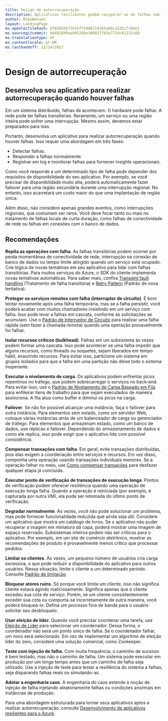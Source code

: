 ```yaml
---
title: Design de autorrecuperação
description: Aplicativos resilientes podem recuperar-se de falhas sem intervenção manual.
author: MikeWasson
layout: LandingPage
ms.openlocfilehash: 0782b65b77615f7c006724264ab0ca2d2c7c04e2
ms.sourcegitcommit: b0482d49aab0526be386837702e7724c61232c60
ms.translationtype: HT
ms.contentlocale: pt-BR
ms.lasthandoff: 11/14/2017
---
```

# <a name="design-for-self-healing"></a>Design de autorrecuperação

## <a name="design-your-application-to-be-self-healing-when-failures-occur"></a>Desenvolva seu aplicativo para realizar autorrecuperação quando houver falhas

Em um sistema distribuído, falhas de acontecem. O hardware pode falhar. A rede pode ter falhas transitórias. Raramente, um serviço ou uma região inteira pode sofrer uma interrupção. Mesmo assim, devemos estar preparados para isso.

Portanto, desenvolva um aplicativo para realizar autorrecuperação quando houver falhas. Isso requer uma abordagem em três fases:

- Detectar falhas.
- Responder a falhas normalmente.
- Registrar em log e monitorar falhas para fornecer insights operacionais.

Como você responde a um determinado tipo de falha pode depender dos requisitos de disponibilidade do seu aplicativo. Por exemplo, se você precisar de disponibilidade muito alta, poderá automaticamente fazer failover para uma região secundária durante uma interrupção regional. No entanto, isso acarretará um custo maior do que uma implantação de região única. 

Além disso, não considere apenas grandes eventos, como interrupções regionais, que costumam ser raros. Você deve focar tanto ou mais no tratamento de falhas locais de curta duração, como falhas de conectividade de rede ou falhas em conexões com o banco de dados.

## <a name="recommendations"></a>Recomendações

**Repita as operações com falha**. As falhas transitórias podem ocorrer por perda momentânea de conectividade de rede, interrupção na conexão de banco de dados ou tempo limite atingido quando um serviço está ocupado. Crie lógica de novas tentativas em seu aplicativo para lidar com falhas transitórias. Para muitos serviços do Azure, o SDK do cliente implementa novas tentativas automáticas. Para saber mais, confira [Transient fault handling][transient-fault-handling] (Tratamento de falha transitória) e [Retry Pattern][retry] (Padrão de nova tentativa).

**Proteger os serviços remotos com falha (interruptor de circuito)**. É bom tentar novamente após uma falha temporária, mas se a falha persistir, você poderá acabar com muitos chamadores insistindo em um serviço com falha. Isso pode levar a falhas em cascata, conforme as solicitações se acumulam. Use o [Padrão de Interruptor de Circuito][circuit-breaker] para realizar uma falha rápida (sem fazer a chamada remota) quando uma operação provavelmente for falhar.  

**Isolar recursos críticos (bulkhead)**. Falhas em um subsistema às vezes podem formar uma cascata. Isso pode acontecer se uma falha impedir que alguns recursos, como threads ou soquetes, sejam liberados em tempo hábil, exaurindo recursos. Para evitar isso, particione um sistema em grupos isolados para que a falha em uma partição não deixe todo o sistema inoperante.  

**Executar o nivelamento de carga**. Os aplicativos podem enfrentar picos repentinos no tráfego, que podem sobrecarregar o serviços no back-end. Para evitar isso, use o [Padrão de Nivelamento de Carga Baseado em Fila][load-level] para enfileirar itens de trabalho para que sejam executados de maneira assíncrona. A fila atua como buffer e diminui os picos na carga. 

**Failover**. Se não for possível alcançar uma instância, faça o failover para outra instância. Para elementos sem estado, como um servidor Web, coloque várias instâncias atrás de um balanceador de carga ou gerenciador de tráfego. Para elementos que armazenam estado, como um banco de dados, use réplicas e failover. Dependendo do armazenamento de dados e como ele replica, isso pode exigir que o aplicativo lide com possível consistência. 

**Compensar transações com falha**. Em geral, evite transações distribuídas, pois elas exigem a coordenação entre serviços e recursos. Em vez disso, componha uma operação usando transações individuais menores. Se a operação falhar no meio, use [Como compensar transações][compensating-transactions] para desfazer qualquer etapa já concluída. 

**Executar ponto de verificação de transações de execução longa**. Pontos de verificação podem oferecer resiliência quando uma operação de execução longa falha. Quando a operação é reiniciada (por exemplo, é capturada por outra VM), ela pode ser retomada do último ponto de verificação.

**Degradar normalmente**. Às vezes, você não pode solucionar um problema, mas pode fornecer funcionalidade reduzida que ainda seja útil. Considere um aplicativo que mostra um catálogo de livros. Se o aplicativo não puder recuperar a imagem em miniatura da capa, poderá mostrar uma imagem de espaço reservado. Subsistemas inteiros podem não ser críticos para o aplicativo. Por exemplo, em um site de comércio eletrônico, mostrar as recomendações de produto é provavelmente menos crítico que processar pedidos.

**Limitar os clientes**. Às vezes, um pequeno número de usuários cria carga excessiva, o que pode reduzir a disponibilidade do aplicativo para outros usuários. Nessa situação, limite o cliente a um determinado período. Consulte [Padrão de limitação][throttle].

**Bloquear atores ruins**. Só porque você limita um cliente, isso não significa cliente estava agindo maliciosamente. Significa apenas que o cliente excedeu sua cota de serviço. Porém, se um cliente consistentemente exceder sua cota ou comporta-se incorretamente de outra maneira, você poderá bloqueá-lo. Defina um processo fora de banda para o usuário solicitar seu desbloqueio.

**Usar eleição de líder**. Quando você precisar coordenar uma tarefa, use [Eleição de Líder][leader-election] para selecionar um coordenador. Dessa forma, o coordenador não será um ponto único de falha. Se o coordenador falhar, um novo será selecionado. Em vez de implementar um algoritmo de eleição líder do zero, considere uma solução comercial, como Zookeeper.  

**Teste com injeção de falha**. Com muita frequência, o caminho de sucesso é bem testado, mas não o caminho de falha. Um sistema pode executar em produção por um longo tempo antes que um caminho de falha seja utilizado. Use a injeção de teste para testar a resiliência do sistema a falhas, seja disparando falhas reais ou simulando-as. 

**Adotar a engenharia caos**. A engenharia do caos estende a noção de injeção de falha injetando aleatoriamente falhas ou condições anormais em instâncias de produção. 

Para uma abordagem estruturada para tornar seus aplicativos aptos a realizar autorrecuperação, consulte [Desenvolvimento de aplicativos resilientes para o Azure][resiliency-overview].  

[circuit-breaker]: ../../patterns/circuit-breaker.md
[compensating-transactions]: ../../patterns/compensating-transaction.md
[leader-election]: ../../patterns/leader-election.md
[load-level]: ../../patterns/queue-based-load-leveling.md
[resiliency-overview]: ../../resiliency/index.md
[retry]: ../../patterns/retry.md
[throttle]: ../../patterns/throttling.md
[transient-fault-handling]: ../../best-practices/transient-faults.md


